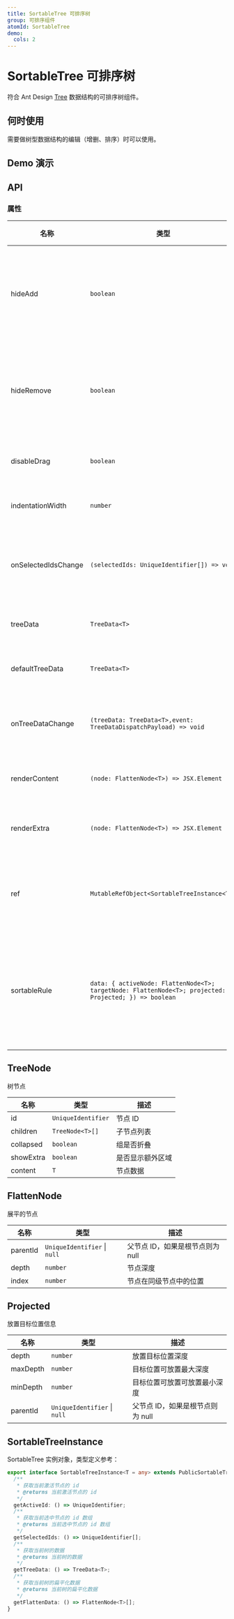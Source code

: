 ```yaml
---
title: SortableTree 可排序树
group: 可排序组件
atomId: SortableTree
demo:
  cols: 2
---
```


# SortableTree 可排序树

符合 Ant Design [Tree](https://ant.design/components/tree) 数据结构的可排序树组件。

## 何时使用

需要做树型数据结构的编辑（增删、排序）时可以使用。

## Demo 演示

###

<code src="./demos/default.tsx" ></code> <code src="./demos/controlled.tsx" ></code>

<code src="./demos/renderContent.tsx" ></code> <code src="./demos/disableDrag.tsx" ></code> <code src="./demos/sortableRule.tsx" ></code>

## API

### 属性

| 名称                  | 类型                                                                                                    | 描述          |
| ------------------- | ----------------------------------------------------------------------------------------------------- | ----------- |
| hideAdd             | `boolean`                                                                                             | 隐藏默认的添加按钮   |
| hideRemove          | `boolean`                                                                                             | 隐藏默认的删除按钮   |
| disableDrag         | `boolean`                                                                                             | 禁用拖拽        |
| indentationWidth    | `number`                                                                                              | 缩进宽度        |
| onSelectedIdsChange | `(selectedIds: UniqueIdentifier[]) => void`                                                           | 选中 ID 变更回调  |
| treeData            | `TreeData<T>`                                                                                         | 树的数据        |
| defaultTreeData     | `TreeData<T>`                                                                                         | 默认数据        |
| onTreeDataChange    | `(treeData: TreeData<T>,event: TreeDataDispatchPayload) => void`                                      | 数据变更回调      |
| renderContent       | `(node: FlattenNode<T>) => JSX.Element`                                                               | 渲染内容        |
| renderExtra         | `(node: FlattenNode<T>) => JSX.Element`                                                               | 渲染额外项       |
| ref                 | `MutableRefObject<SortableTreeInstance<T>>`                                                           | 对外部暴露方法     |
| sortableRule        | `data: { activeNode: FlattenNode<T>; targetNode: FlattenNode<T>; projected: Projected; }) => boolean` | 控制拖动排序的规则函数 |

## TreeNode

树节点

| 名称        | 类型                 | 描述       |
| --------- | ------------------ | -------- |
| id        | `UniqueIdentifier` | 节点 ID    |
| children  | `TreeNode<T>[]`    | 子节点列表    |
| collapsed | `boolean`          | 组是否折叠    |
| showExtra | `boolean`          | 是否显示额外区域 |
| content   | `T`                | 节点数据     |

## FlattenNode

展平的节点

| 名称       | 类型                           | 描述                   |
| -------- | ---------------------------- | -------------------- |
| parentId | `UniqueIdentifier` \| `null` | 父节点 ID，如果是根节点则为 null |
| depth    | `number`                     | 节点深度                 |
| index    | `number`                     | 节点在同级节点中的位置          |

## Projected

放置目标位置信息

| 名称       | 类型                           | 描述                   |
| -------- | ---------------------------- | -------------------- |
| depth    | `number`                     | 放置目标位置深度             |
| maxDepth | `number`                     | 目标位置可放置最大深度          |
| minDepth | `number`                     | 目标位置可放置可放置最小深度       |
| parentId | `UniqueIdentifier` \| `null` | 父节点 ID，如果是根节点则为 null |

## SortableTreeInstance

SortableTree 实例对象，类型定义参考：

```typescript
export interface SortableTreeInstance<T = any> extends PublicSortableTreeStore {
  /**
   * 获取当前激活节点的 id
   * @returns 当前激活节点的 id
   */
  getActiveId: () => UniqueIdentifier;
  /**
   * 获取当前选中节点的 id 数组
   * @returns 当前选中节点的 id 数组
   */
  getSelectedIds: () => UniqueIdentifier[];
  /**
   * 获取当前树的数据
   * @returns 当前树的数据
   */
  getTreeData: () => TreeData<T>;
  /**
   * 获取当前树的扁平化数据
   * @returns 当前树的扁平化数据
   */
  getFlattenData: () => FlattenNode<T>[];
}
```
